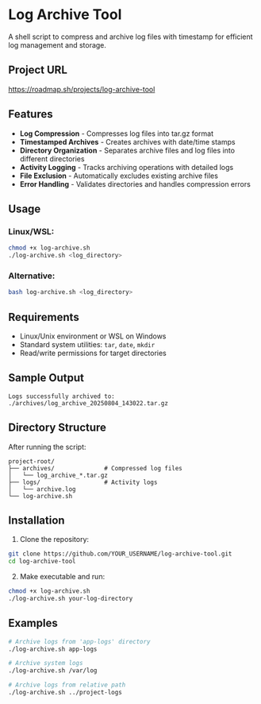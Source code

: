 # Log Archive Tool

A shell script to compress and archive log files with timestamp for efficient log management and storage.

## Project URL
https://roadmap.sh/projects/log-archive-tool

## Features

- **Log Compression** - Compresses log files into tar.gz format
- **Timestamped Archives** - Creates archives with date/time stamps
- **Directory Organization** - Separates archive files and log files into different directories
- **Activity Logging** - Tracks archiving operations with detailed logs
- **File Exclusion** - Automatically excludes existing archive files
- **Error Handling** - Validates directories and handles compression errors

## Usage

### Linux/WSL:
```bash
chmod +x log-archive.sh
./log-archive.sh <log_directory>
```

### Alternative:
```bash
bash log-archive.sh <log_directory>
```

## Requirements

- Linux/Unix environment or WSL on Windows
- Standard system utilities: `tar`, `date`, `mkdir`
- Read/write permissions for target directories

## Sample Output

```
Logs successfully archived to: ./archives/log_archive_20250804_143022.tar.gz
```

## Directory Structure

After running the script:
```
project-root/
├── archives/              # Compressed log files
│   └── log_archive_*.tar.gz
├── logs/                  # Activity logs
│   └── archive.log
└── log-archive.sh
```

## Installation

1. Clone the repository:
```bash
git clone https://github.com/YOUR_USERNAME/log-archive-tool.git
cd log-archive-tool
```

2. Make executable and run:
```bash
chmod +x log-archive.sh
./log-archive.sh your-log-directory
```

## Examples

```bash
# Archive logs from 'app-logs' directory
./log-archive.sh app-logs

# Archive system logs
./log-archive.sh /var/log

# Archive logs from relative path
./log-archive.sh ../project-logs
```